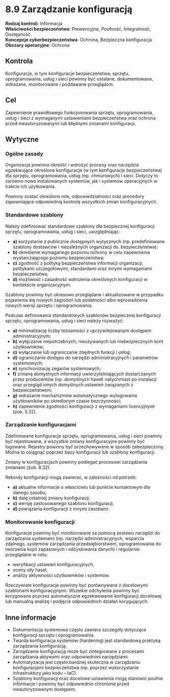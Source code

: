 # 8.9 Zarządzanie konfiguracją

**Rodzaj kontroli**: Informacja  
**Właściwości bezpieczeństwa**: Prewencyjne, Poufność, Integralność, Dostępność  
**Koncepcje cyberbezpieczeństwa**: Ochrona, Bezpieczna konfiguracja  
**Obszary operacyjne**: Ochrona

## Kontrola

Konfiguracje, w tym konfiguracje bezpieczeństwa, sprzętu, oprogramowania, usług i sieci powinny być ustalane, dokumentowane, wdrażane, monitorowane i poddawane przeglądom.

## Cel

Zapewnienie prawidłowego funkcjonowania sprzętu, oprogramowania, usług i sieci z wymaganymi ustawieniami bezpieczeństwa oraz ochrona przed nieautoryzowanymi lub błędnymi zmianami konfiguracji.

## Wytyczne

### Ogólne zasady

Organizacja powinna określić i wdrożyć procesy oraz narzędzia egzekwujące określone konfiguracje (w tym konfiguracje bezpieczeństwa) dla sprzętu, oprogramowania, usług (np. chmurowych) i sieci. Dotyczy to zarówno nowo instalowanych systemów, jak i systemów operacyjnych w trakcie ich użytkowania.

Powinny zostać określone role, odpowiedzialności oraz procedury zapewniające odpowiednią kontrolę wszystkich zmian konfiguracyjnych.

### Standardowe szablony

Należy zdefiniować standardowe szablony dla bezpiecznej konfiguracji sprzętu, oprogramowania, usług i sieci, uwzględniając:

- **a)** korzystanie z publicznie dostępnych wytycznych (np. predefiniowane szablony dostawców i niezależnych organizacji ds. bezpieczeństwa);
- **b)** określenie wymaganego poziomu ochrony w celu zapewnienia wystarczającego poziomu bezpieczeństwa;
- **c)** zgodność z polityką bezpieczeństwa informacji organizacji, politykami szczegółowymi, standardami oraz innymi wymaganiami bezpieczeństwa;
- **d)** możliwość i zasadność wdrożenia określonych konfiguracji w kontekście organizacyjnym.

Szablony powinny być okresowo przeglądane i aktualizowane w przypadku pojawienia się nowych zagrożeń lub podatności albo wprowadzenia nowych wersji sprzętu i oprogramowania.

Podczas definiowania standardowych szablonów bezpiecznej konfiguracji sprzętu, oprogramowania, usług i sieci należy rozważyć:

- **a)** minimalizację liczby tożsamości z uprzywilejowanym dostępem administracyjnym;
- **b)** wyłączanie niepotrzebnych, nieużywanych lub niebezpiecznych kont użytkowników;
- **c)** wyłączanie lub ograniczanie zbędnych funkcji i usług;
- **d)** ograniczanie dostępu do narzędzi administracyjnych i parametrów systemowych;
- **e)** synchronizację zegarów systemowych;
- **f)** zmianę domyślnych informacji uwierzytelniających dostarczanych przez producentów (np. domyślnych haseł) natychmiast po instalacji oraz przegląd innych domyślnych ustawień związanych z bezpieczeństwem;
- **g)** wdrażanie mechanizmów automatycznego wylogowania użytkowników po określonym czasie bezczynności;
- **h)** zapewnienie zgodności konfiguracji z wymaganiami licencyjnymi (zob. 5.32).

### Zarządzanie konfiguracjami

Zdefiniowane konfiguracje sprzętu, oprogramowania, usług i sieci powinny być rejestrowane, a wszystkie zmiany konfiguracyjne powinny być logowane. Rejestry powinny być przechowywane w sposób zabezpieczony. Można to osiągnąć poprzez bazy konfiguracji lub szablony konfiguracji.

Zmiany w konfiguracjach powinny podlegać procesowi zarządzania zmianami (zob. 8.32).

Rekordy konfiguracji mogą zawierać, w zależności od potrzeb:

- **a)** aktualne informacje o właścicielu lub punkcie kontaktowym dla danego zasobu;
- **b)** datę ostatniej zmiany konfiguracji;
- **c)** wersję zastosowanego szablonu konfiguracji;
- **d)** powiązania konfiguracji z innymi zasobami.

### Monitorowanie konfiguracji

Konfiguracje powinny być monitorowane za pomocą zestawu narzędzi do zarządzania systemami (np. narzędzi administracyjnych, wsparcia zdalnego, systemów zarządzania przedsiębiorstwem, oprogramowania do tworzenia kopii zapasowych i odzyskiwania danych) i regularnie przeglądane w celu:

- weryfikacji ustawień konfiguracyjnych,
- oceny siły haseł,
- analizy aktywności użytkowników i systemów.

Rzeczywiste konfiguracje powinny być porównywane z docelowymi szablonami konfiguracyjnymi. Wszelkie odchylenia powinny być korygowane poprzez automatyczne egzekwowanie konfiguracji docelowej lub manualną analizę i podjęcie odpowiednich działań korygujących.

## Inne informacje

- Dokumentacja systemowa często zawiera szczegóły dotyczące konfiguracji sprzętu i oprogramowania.
- Twarda konfiguracja systemów (hardening) jest standardową praktyką zarządzania konfiguracją.
- Zarządzanie konfiguracją może być zintegrowane z procesami zarządzania aktywami oraz odpowiednimi narzędziami.
- Automatyzacja jest często bardziej skuteczna w zarządzaniu konfiguracjami bezpieczeństwa (np. poprzez wykorzystanie infrastruktury jako kodu – IaC).
- Szablony konfiguracji oraz docelowe ustawienia mogą stanowić poufne informacje i powinny być odpowiednio chronione przed nieautoryzowanym dostępem.
